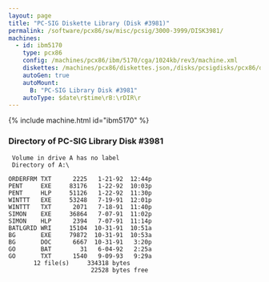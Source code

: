 ```yaml
---
layout: page
title: "PC-SIG Diskette Library (Disk #3981)"
permalink: /software/pcx86/sw/misc/pcsig/3000-3999/DISK3981/
machines:
  - id: ibm5170
    type: pcx86
    config: /machines/pcx86/ibm/5170/cga/1024kb/rev3/machine.xml
    diskettes: /machines/pcx86/diskettes.json,/disks/pcsigdisks/pcx86/diskettes.json
    autoGen: true
    autoMount:
      B: "PC-SIG Library Disk #3981"
    autoType: $date\r$time\rB:\rDIR\r
---
```


{% include machine.html id="ibm5170" %}

### Directory of PC-SIG Library Disk #3981

     Volume in drive A has no label
     Directory of A:\

    ORDERFRM TXT      2225   1-21-92  12:44p
    PENT     EXE     83176   1-22-92  10:03p
    PENT     HLP     51126   1-22-92  11:30p
    WINTTT   EXE     53248   7-19-91  12:01p
    WINTTT   TXT      2071   7-18-91  11:40p
    SIMON    EXE     36864   7-07-91  11:02p
    SIMON    HLP      2394   7-07-91  11:14p
    BATLGRID WRI     15104  10-31-91  10:51a
    BG       EXE     79872  10-31-91  10:53a
    BG       DOC      6667  10-31-91   3:20p
    GO       BAT        31   6-04-92   2:25a
    GO       TXT      1540   9-09-93   9:29a
           12 file(s)     334318 bytes
                           22528 bytes free
